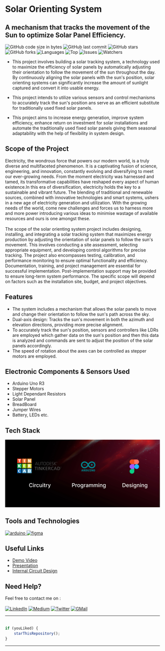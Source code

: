 # Solar Orienting System
## A mechanism that tracks the movement of the Sun to optimize Solar Panel Efficiency.

![GitHub code size in bytes](https://img.shields.io/github/languages/code-size/Raj82862/SOS)
![GitHub last commit](https://img.shields.io/github/last-commit/Raj82862/SOS)
![GitHub stars](https://img.shields.io/packagist/stars/Raj82862/SOS)
![GitHub forks](https://img.shields.io/github/forks/Raj82862/SOS)
![Languages](https://img.shields.io/sourceforge/languages/SOS)
![Top](https://img.shields.io/github/languages/top/Raj82862/SOS)
![Issues](https://img.shields.io/github/issues/Raj82862/SOS)
![Watchers](https://img.shields.io/github/watchers/Raj82862/SOS)

* This project involves building a solar tracking system, a technology used to maximize the efficiency of solar panels by automatically adjusting their orientation to follow the movement of the sun throughout the day. By continuously aligning the solar panels with the sun's position, solar orienting systems can significantly increase the amount of sunlight captured and convert it into usable energy.

* This project intends to utilize various sensors and control mechanisms to accurately track the sun's position ans serve as an efficient substitute for traditionally used fixed solar panels.

* This project aims to increase energy generation, improve system efficiency, enhance return on investment for solar installations and automate the traditionally used fixed solar panels giving them seasonal adaptability with the help of flexibility in system design. 

## Scope of the Project 
Electricity, the wondrous force that powers our modern world, is a truly diverse and multifaceted phenomenon. It is a captivating fusion of science, engineering, and innovation, constantly evolving and diversifying to meet our ever-growing needs. From the moment electricity was harnessed and tamed, its transformative capabilities have reshaped every aspect of human existence.In this era of diversification, electricity holds the key to a sustainable and vibrant future. The blending of traditional and renewable sources, combined with innovative technologies and smart systems, ushers in a new age of electricity generation and utilization. With the growing needs of the world, come new challenges and forces us to harness more and more power introducing various ideas to minimise wastage of available resources and ours is one amongst these.
<br /><br />
The scope of the solar orienting system project includes designing, installing, and integrating a solar tracking system that maximizes energy production by adjusting the orientation of solar panels to follow the sun's movement. This involves conducting a site assessment, selecting appropriate equipment, and developing control algorithms for precise tracking. The project also encompasses testing, calibration, and performance monitoring to ensure optimal functionality and efficiency. Documentation, training, and project management are essential for successful implementation. Post-implementation support may be provided to ensure long-term system performance. The specific scope will depend on factors such as the installation site, budget, and project objectives.

## Features
   - The system includes a mechanism that allows the solar panels to move and change their orientation to follow the sun's path across the sky.
   - Dual-axis design: Tracks the sun's movement in both the azimuth and elevation directions, providing more precise alignment.
   - To accurately track the sun's position, sensors and controllers like LDRs are employed which gather data on the sun's position and then this data is analyzed and commands are sent to adjust the position of the solar panels accordingly.
   - The speed of rotation about the axes can be controlled as stepper motors are employed.
   
## Electronic Components & Sensors Used
   - Arduino Uno R3
   - Stepper Motors
   - Light Dependant Resistors
   - Solar Panel
   - BreadBoard
   - Jumper Wires
   - Battery, LEDs etc.

## Tech Stack

![image](https://github.com/Raj82862/SOS/blob/main/TechStack.png)

## Tools and Technologies
<p align="left"> 
<a href="https://www.arduino.cc/" target="_blank"> <img src="https://cdn.worldvectorlogo.com/logos/arduino-1.svg" alt="arduino" width="40" height="40"/> </a>
<a href="https://www.figma.com/" target="_blank"> <img src="https://www.vectorlogo.zone/logos/figma/figma-icon.svg" alt="figma" width="40" height="40"/> </a>
</p>


## Useful Links

- [Demo Video]()
- [Presentation]()
- [Internal Circuit Design]()

## Need Help?

Feel free to contact me on : <br /><br />
[![LinkedIn](https://img.shields.io/badge/LinkedIn-0077B5?style=for-the-badge&logo=linkedin&logoColor=white)](https://www.linkedin.com/in/raj-more-50b543202/) [![Medium](https://img.shields.io/badge/Medium-12100E?style=for-the-badge&logo=medium&logoColor=white)](https://medium.com/@rajenterprises.pm) [![Twitter](https://img.shields.io/badge/Twitter-1DA1F2?style=for-the-badge&logo=twitter&logoColor=white)](https://twitter.com/RajMore06) [![GMail](https://img.shields.io/badge/Gmail-D14836?style=for-the-badge&logo=gmail&logoColor=white)](mailto:rajm.ug20.ece@nitp.ac.in)

---------

```javascript

if (youLiked) {
    starThisRepository();
}

```

-----------
